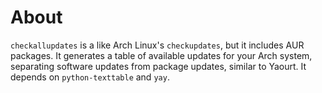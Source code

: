 # About

`checkallupdates` is a like Arch Linux's `checkupdates`, but it includes AUR packages. It generates a table of available updates for your Arch system, separating software updates from package updates, similar to Yaourt. It depends on `python-texttable` and `yay`.
